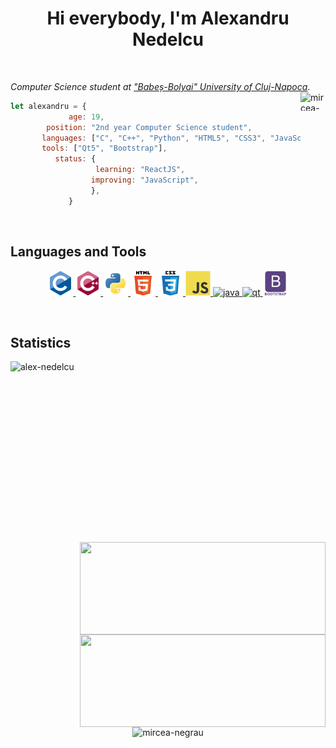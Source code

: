<h1 align="center">Hi everybody, I'm Alexandru Nedelcu</h1><br>
<p align="left">
<i>Computer Science student at <a href="https://www.ubbcluj.ro/en/facultati/matematica_informatica">"Babeș-Bolyai" University of Cluj-Napoca</a></i>.<a href="https://www.linkedin.com/in/alexandru-nicolae-nedelcu-b23084220/" target="blank"><img align="right" src="https://raw.githubusercontent.com/rahuldkjain/github-profile-readme-generator/master/src/images/icons/Social/linked-in-alt.svg" alt="mircea-negrau" height="30" width="40" /></a>  
</p>
 
```javascript
let alexandru = {
             age: 19,
        position: "2nd year Computer Science student",
       languages: ["C", "C++", "Python", "HTML5", "CSS3", "JavaScript", "Java"],
	   tools: ["Qt5", "Bootstrap"],
          status: {
                   learning: "ReactJS",
                  improving: "JavaScript",
                  },
             }
```
<br>
<h2 align="left">Languages and Tools</h2>
<p align="center">
	<a href="https://www.cprogramming.com/" target="_blank"> <img
	src="https://raw.githubusercontent.com/devicons/devicon/master/icons/c/c-original.svg" alt="c" width="40"
	height="40"/>
	</a>
	<a href="https://www.cprogramming.com/" target="_blank"> <img
	src="https://raw.githubusercontent.com/devicons/devicon/master/icons/cplusplus/cplusplus-original.svg"
	alt="cplusplus" width="40" height="40"/>
	</a>
	<a href="https://www.python.org" target="_blank"> <img
	src="https://raw.githubusercontent.com/devicons/devicon/master/icons/python/python-original.svg"
	alt="python" width="40" height="40"/>
	</a>
	<a href="https://developer.mozilla.org/en-US/docs/Web/HTML" target="_blank"> <img
	src="https://raw.githubusercontent.com/devicons/devicon/master/icons/html5/html5-original-wordmark.svg"
	alt="html5" width="40" height="40"/>
	</a>
	<a href="https://developer.mozilla.org/en-US/docs/Web/CSS" target="_blank"> <img
	src="https://raw.githubusercontent.com/devicons/devicon/master/icons/css3/css3-original-wordmark.svg"
	alt="css3"
	width="40" height="40"/>
	</a>
	<a href="https://developer.mozilla.org/en-US/docs/Web/JavaScript"
	target="_blank"> <img
	src="https://raw.githubusercontent.com/devicons/devicon/master/icons/javascript/javascript-original.svg"
	alt="javascript" width="40" height="40"/>
	</a>
	<a href="https://docs.oracle.com/javase/tutorial/" target="_blank"> <img
	src="https://cdn.icon-icons.com/icons2/2108/PNG/512/java_icon_130901.png"
	alt="java" width="40" height="40"/>
	</a>
	<a href="https://www.qt.io/" target="_blank"> <img
	src="https://upload.wikimedia.org/wikipedia/commons/0/0b/Qt_logo_2016.svg"
	alt="qt" width="40" height="40"/>
	</a>
	<a href="https://getbootstrap.com" target="_blank">
	<img src="https://raw.githubusercontent.com/devicons/devicon/master/icons/bootstrap/bootstrap-plain-wordmark.svg"
	alt="bootstrap" width="40" height="40"/>
	</a>
</p>

<br>
<h2 align="left">Statistics</h2>
<img align="left" src="https://metrics.lecoq.io/alex-nedelcu" alt="alex-nedelcu" width="375" height="289"/>
<img align="right" src="https://github-readme-stats.vercel.app/api?username=alex-nedelcu&show_icons=true&theme=gruvbox&bg_color=151515&icon_color=f18c00&title_color=f18c00&text_color=fdfdfd&count_private=true&show_border=false" width="393" height="148"/>
<img align="right" src="https://github-readme-streak-stats.herokuapp.com/?user=alex-nedelcu&count_private=true&theme=dark&show_border=false" width="393" height="148"/>
     
<br><br><br><br><br><br><br><br><br><br><br><br><br><br><br><br>

<p align="center"> <img src="https://komarev.com/ghpvc/?username=alex-nedelcu&label=Profile%20views&color=0e75b6&style=flat" alt="mircea-negrau" /> </p>
